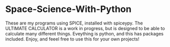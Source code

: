 # Space-Science-With-Python
These are my programs using SPICE, installed with spiceypy.
The ULTIMATE CALCULATOR is a work in progress, but is designed to be able to calculate many different things. 
Eveything is python, and this has packages included. 
Enjoy, and feeel free to use this for your own projects!
